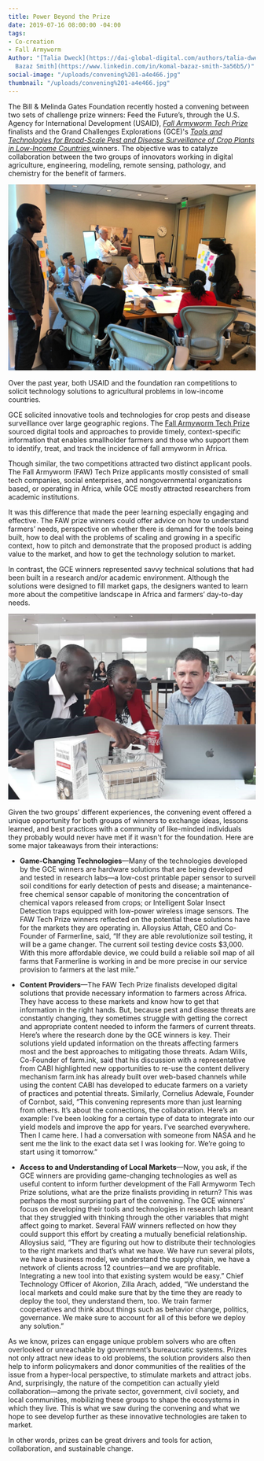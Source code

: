```yaml
---
title: Power Beyond the Prize
date: 2019-07-16 08:00:00 -04:00
tags:
- Co-creation
- Fall Armyworm
Author: "[Talia Dweck](https://dai-global-digital.com/authors/talia-dweck/) [Komal
  Bazaz Smith](https://www.linkedin.com/in/komal-bazaz-smith-3a56b5/)"
social-image: "/uploads/convening%201-a4e466.jpg"
thumbnail: "/uploads/convening%201-a4e466.jpg"
---
```


The Bill & Melinda Gates Foundation recently hosted a convening between two sets of challenge prize winners: Feed the Future’s, through the U.S. Agency for International Development (USAID), *[Fall Armyworm Tech Prize](https://fallarmywormtech.challenges.org/)* finalists and the Grand Challenges Explorations (GCE)'s *[Tools and Technologies for Broad-Scale Pest and Disease Surveillance of Crop Plants in Low-Income Countries](https://gcgh.grandchallenges.org/challenge/tools-and-technologies-broad-scale-disease-surveillance-crop-plants-low-income-countries)*[ ](https://gcgh.grandchallenges.org/challenge/tools-and-technologies-broad-scale-disease-surveillance-crop-plants-low-income-countries)winners. The objective was to catalyze collaboration between the two groups of innovators working in digital agriculture, engineering, modeling, remote sensing, pathology, and chemistry for the benefit of farmers.

<!--more-->

![convening 1.jpg](/uploads/convening%201.jpg)

Over the past year, both USAID and the foundation ran competitions to solicit technology solutions to agricultural problems in low-income countries.

GCE solicited innovative tools and technologies for crop pests and disease surveillance over large geographic regions. The [Fall Armyworm Tech Prize](https://fallarmywormtech.challenges.org/news-and-blogs/) sourced digital tools and approaches to provide timely, context-specific information that enables smallholder farmers and those who support them to identify, treat, and track the incidence of fall armyworm in Africa.

Though similar, the two competitions attracted two distinct applicant pools. The Fall Armyworm (FAW) Tech Prize applicants mostly consisted of small tech companies, social enterprises, and nongovernmental organizations based, or operating in Africa, while GCE mostly attracted researchers from academic institutions.

It was this difference that made the peer learning especially engaging and effective. The FAW prize winners could offer advice on how to understand farmers’ needs, perspective on whether there is demand for the tools being built, how to deal with the problems of scaling and growing in a specific context, how to pitch and demonstrate that the proposed product is adding value to the market, and how to get the technology solution to market.

In contrast, the GCE winners represented savvy technical solutions that had been built in a research and/or academic environment. Although the solutions were designed to fill market gaps, the designers wanted to learn more about the competitive landscape in Africa and farmers’ day-to-day needs.

![convening 2.jpg](/uploads/convening%202.jpg)

Given the two groups’ different experiences, the convening event offered a unique opportunity for both groups of winners to exchange ideas, lessons learned, and best practices with a community of like-minded individuals they probably would never have met if it wasn't for the foundation. Here are some major takeaways from their interactions:

* **Game-Changing Technologies**—Many of the technologies developed by the GCE winners are hardware solutions that are being developed and tested in research labs—a low-cost printable paper sensor to surveil soil conditions for early detection of pests and disease; a maintenance-free chemical sensor capable of monitoring the concentration of chemical vapors released from crops; or Intelligent Solar Insect Detection traps equipped with low-power wireless image sensors. The FAW Tech Prize winners reflected on the potential these solutions have for the markets they are operating in. Alloysius Attah, CEO and Co-Founder of Farmerline, said, “If they are able revolutionize soil testing, it will be a game changer. The current soil testing device costs $3,000. With this more affordable device, we could build a reliable soil map of all farms that Farmerline is working in and be more precise in our service provision to farmers at the last mile.”

* **Content Providers**—The FAW Tech Prize finalists developed digital solutions that provide necessary information to farmers across Africa. They have access to these markets and know how to get that information in the right hands. But, because pest and disease threats are constantly changing, they sometimes struggle with getting the correct and appropriate content needed to inform the farmers of current threats. Here’s where the research done by the GCE winners is key. Their solutions yield updated information on the threats affecting farmers most and the best approaches to mitigating those threats. Adam Wills, Co-Founder of farm.ink, said that his discussion with a representative from CABI highlighted new opportunities to re-use the content delivery mechanism farm.ink has already built over web-based channels while using the content CABI has developed to educate farmers on a variety of practices and potential threats. Similarly, Cornelius Adewale, Founder of Cornbot, said, “This convening represents more than just learning from others. It’s about the connections, the collaboration. Here’s an example: I’ve been looking for a certain type of data to integrate into our yield models and improve the app for years. I’ve searched everywhere. Then I came here. I had a conversation with someone from NASA and he sent me the link to the exact data set I was looking for. We’re going to start using it tomorrow.”

* **Access to and Understanding of Local Markets**—Now, you ask, if the GCE winners are providing game-changing technologies as well as useful content to inform further development of the Fall Armyworm Tech Prize solutions, what are the prize finalists providing in return? This was perhaps the most surprising part of the convening. The GCE winners' focus on developing their tools and technologies in research labs meant that they struggled with thinking through the other variables that might affect going to market. Several FAW winners reflected on how they could support this effort by creating a mutually beneficial relationship. Alloysius said, “They are figuring out how to distribute their technologies to the right markets and that’s what we have. We have run several pilots, we have a business model, we understand the supply chain, we have a network of clients across 12 countries—and we are profitable. Integrating a new tool into that existing system would be easy.” Chief Technology Officer of Akorion, Zilla Arach, added, “We understand the local markets and could make sure that by the time they are ready to deploy the tool, they understand them, too. We train farmer cooperatives and think about things such as behavior change, politics, governance. We make sure to account for all of this before we deploy any solution.”

As we know, prizes can engage unique problem solvers who are often overlooked or unreachable by government’s bureaucratic systems. Prizes not only attract new ideas to old problems, the solution providers also then help to inform policymakers and donor communities of the realities of the issue from a hyper-local perspective, to stimulate markets and attract jobs. And, surprisingly, the nature of the competition can actually yield collaboration—among the private sector, government, civil society, and local communities, mobilizing these groups to shape the ecosystems in which they live. This is what we saw during the convening and what we hope to see develop further as these innovative technologies are taken to market.

In other words, prizes can be great drivers and tools for action, collaboration, and sustainable change.